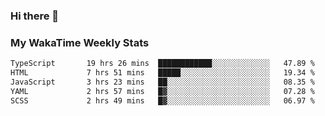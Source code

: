 ### Hi there 👋

<!--
**royschrauwen/royschrauwen** is a ✨ _special_ ✨ repository because its `README.md` (this file) appears on your GitHub profile.

Here are some ideas to get you started:

- 🔭 I’m currently working on ...
- 🌱 I’m currently learning ...
- 👯 I’m looking to collaborate on ...
- 🤔 I’m looking for help with ...
- 💬 Ask me about ...
- 📫 How to reach me: ...
- 😄 Pronouns: ...
- ⚡ Fun fact: ...
-->


### My WakaTime Weekly Stats
<!--START_SECTION:waka-->

```txt
TypeScript       19 hrs 26 mins  ████████████░░░░░░░░░░░░░   47.89 %
HTML             7 hrs 51 mins   █████░░░░░░░░░░░░░░░░░░░░   19.34 %
JavaScript       3 hrs 23 mins   ██░░░░░░░░░░░░░░░░░░░░░░░   08.35 %
YAML             2 hrs 57 mins   █▓░░░░░░░░░░░░░░░░░░░░░░░   07.28 %
SCSS             2 hrs 49 mins   █▓░░░░░░░░░░░░░░░░░░░░░░░   06.97 %
```

<!--END_SECTION:waka-->
